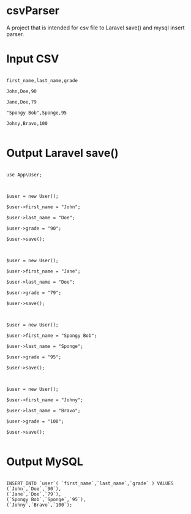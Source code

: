 # csvParser
A project that is intended for csv file to Laravel save() and mysql insert parser.

# Input CSV

<code>
first_name,last_name,grade <br>
John,Doe,90 <br>
Jane,Doe,79 <br>
"Spongy Bob",Sponge,95 <br>
Johny,Bravo,100 <br>
</code>

# Output Laravel save()

<code>
use App\User; <br>
<br>
$user = new User(); <br>
$user->first_name = "John"; <br>
$user->last_name = "Doe"; <br>
$user->grade = "90"; <br>
$user->save(); <br>
<br>
$user = new User(); <br>
$user->first_name = "Jane"; <br>
$user->last_name = "Doe"; <br>
$user->grade = "79"; <br>
$user->save(); <br>
<br>
$user = new User(); <br>
$user->first_name = "Spongy Bob"; <br>
$user->last_name = "Sponge"; <br>
$user->grade = "95"; <br>
$user->save(); <br>
<br>
$user = new User(); <br>
$user->first_name = "Johny"; <br>
$user->last_name = "Bravo"; <br>
$user->grade = "100"; <br>
$user->save(); <br>
</code>

# Output MySQL

<code>
INSERT INTO `user`( `first_name`,`last_name`,`grade` ) VALUES
(`John`,`Doe`,`90`),
(`Jane`,`Doe`,`79`),
(`Spongy Bob`,`Sponge`,`95`),
(`Johny`,`Bravo`,`100`);
</code>
